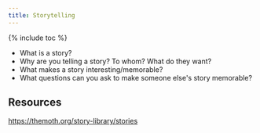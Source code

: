 ```yaml
---
title: Storytelling
---
```


{% include toc %}



- What is a story?
- Why are you telling a story? To whom? What do they want?
- What makes a story interesting/memorable?
- What questions can you ask to make someone else's story memorable?


## Resources
https://themoth.org/story-library/stories
